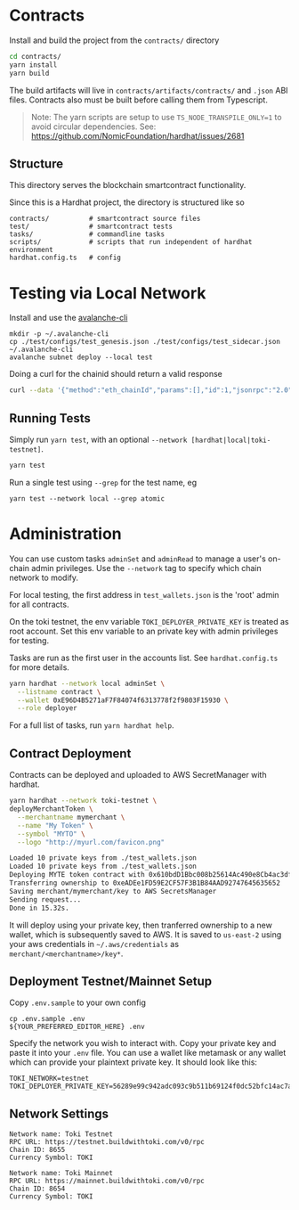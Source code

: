 # Contracts

Install and build the project from the `contracts/` directory

```bash
cd contracts/
yarn install
yarn build
```

The build artifacts will live in `contracts/artifacts/contracts/`
and `.json` ABI files. Contracts also must be built before calling them from
Typescript.

> Note: The yarn scripts are setup to use `TS_NODE_TRANSPILE_ONLY=1` to avoid circular dependencies.
See: https://github.com/NomicFoundation/hardhat/issues/2681

## Structure

This directory serves the blockchain smartcontract functionality.

Since this is a Hardhat project, the directory is structured like so

```
contracts/          # smartcontract source files
test/               # smartcontract tests
tasks/              # commandline tasks
scripts/            # scripts that run independent of hardhat environment
hardhat.config.ts   # config
```

# Testing via Local Network

Install and use the [avalanche-cli](https://github.com/ava-labs/avalanche-cli)

```
mkdir -p ~/.avalanche-cli
cp ./test/configs/test_genesis.json ./test/configs/test_sidecar.json ~/.avalanche-cli
avalanche subnet deploy --local test
```

Doing a curl for the chainid should return a valid response

```bash
curl --data '{"method":"eth_chainId","params":[],"id":1,"jsonrpc":"2.0"}' -H "Content-Type: application/json" -X POST http://127.0.0.1:11309/ext/bc/sBEvhRP4KyFZHsAsznyhfWZ4YKJL9ZqWrMzvcS4eANZXryk8h/rpc
```

## Running Tests

Simply run `yarn test`, with an optional `--network
[hardhat|local|toki-testnet]`.

```bash
yarn test
```

Run a single test using `--grep` for the test name, eg

```
yarn test --network local --grep atomic
```

# Administration

You can use custom tasks `adminSet` and `adminRead`
to manage a user's on-chain admin privileges.
Use the `--network` tag to specify which chain network to modify.

For local testing, the first address in `test_wallets.json` is the 'root'
admin for all contracts.

On the toki testnet, the env variable `TOKI_DEPLOYER_PRIVATE_KEY` is
treated as root account. Set this env variable to an private key with admin
privileges for testing.

Tasks are run as the first user in the accounts list.
See `hardhat.config.ts` for more details.

```bash
yarn hardhat --network local adminSet \
  --listname contract \
  --wallet 0xE96D4B5271aF7F84074f6313778f2f9803F15930 \
  --role deployer
```

For a full list of tasks, run `yarn hardhat help`.

## Contract Deployment

Contracts can be deployed and uploaded to AWS SecretManager with hardhat.

```bash
yarn hardhat --network toki-testnet \
deployMerchantToken \
  --merchantname mymerchant \
  --name "My Token" \
  --symbol "MYTO" \
  --logo "http://myurl.com/favicon.png"

Loaded 10 private keys from ./test_wallets.json
Loaded 10 private keys from ./test_wallets.json
Deploying MYTE token contract with 0x610bdD1Bbc008b25614Ac490e8Cb4ac3df60f8fc...
Transferring ownership to 0xeADEe1FD59E2CF57F3B1B84AAD92747645635652
Saving merchant/mymerchant/key to AWS SecretsManager
Sending request...
Done in 15.32s.

```

It will deploy using your private key, then tranferred ownership to a new
wallet, which is subsequently saved to AWS.
It is saved to `us-east-2` using your aws credentials in `~/.aws/credentials`
as `merchant/<merchantname>/key*`.

## Deployment Testnet/Mainnet Setup

Copy `.env.sample` to your own config

```
cp .env.sample .env
${YOUR_PREFERRED_EDITOR_HERE} .env
```

Specify the network you wish to interact with.
Copy your private key and paste it into your `.env` file. You can use a wallet like metamask or any wallet which can provide your plaintext private key.
It should look like this:
```
TOKI_NETWORK=testnet
TOKI_DEPLOYER_PRIVATE_KEY=56289e99c942adc093c9b511b69124f0dc52bfc14ac7a766b2deadbeef8d8027
```

## Network Settings

```
Network name: Toki Testnet
RPC URL: https://testnet.buildwithtoki.com/v0/rpc
Chain ID: 8655
Currency Symbol: TOKI
```

```
Network name: Toki Mainnet
RPC URL: https://mainnet.buildwithtoki.com/v0/rpc
Chain ID: 8654
Currency Symbol: TOKI
```
